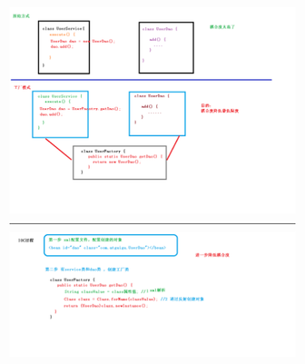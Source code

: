 

![](images/WEBRESOURCEf45935f30443aed71f475ee741ed4d93图1.png)



---



![](images/WEBRESOURCEc7e54ff3e6b3dcb29a53d9f8990e202b图2.png)

